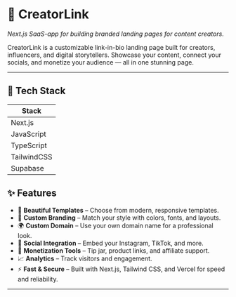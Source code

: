 # 🌟 CreatorLink

_Next.js SaaS-app for building branded landing pages for content creators._

CreatorLink is a customizable link-in-bio landing page built for creators, influencers, and digital storytellers. Showcase your content, connect your socials, and monetize your audience — all in one stunning page.

---

## 🧱 Tech Stack

| Stack       |
| ----------- |
| Next.js     |
| JavaScript  |
| TypeScript  |
| TailwindCSS |
| Supabase    |

## ✨ Features

- 🎨 **Beautiful Templates** – Choose from modern, responsive templates.
- 🎯 **Custom Branding** – Match your style with colors, fonts, and layouts.
- 🌍 **Custom Domain** – Use your own domain name for a professional look.
- 📲 **Social Integration** – Embed your Instagram, TikTok, and more.
- 💸 **Monetization Tools** – Tip jar, product links, and affiliate support.
- 📈 **Analytics** – Track visitors and engagement.
- ⚡ **Fast & Secure** – Built with Next.js, Tailwind CSS, and Vercel for speed and reliability.

---
